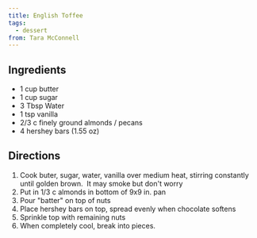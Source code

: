 ```yaml
---
title: English Toffee
tags:
  - dessert
from: Tara McConnell
---
```



## Ingredients

-   1 cup butter
-   1 cup sugar
-   3 Tbsp Water
-   1 tsp vanilla
-   2/3 c finely ground almonds / pecans
-   4 hershey bars (1.55 oz)

## Directions

1.  Cook buter, sugar, water, vanilla over medium heat, stirring constantly until golden brown.  It may smoke but don't worry
2.  Put in 1/3 c almonds in bottom of 9x9 in. pan
3.  Pour "batter" on top of nuts
4.  Place hershey bars on top, spread evenly when chocolate softens
5.  Sprinkle top with remaining nuts
6.  When completely cool, break into pieces.
